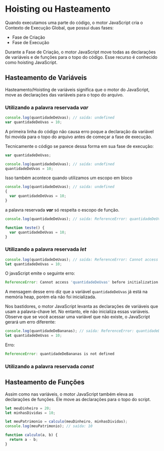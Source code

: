 
# Hoisting ou Hasteamento

Quando executamos uma parte do código, o motor JavaScript cria o Contexto de Execução Global, que possui duas fases:

* Fase de Criação
* Fase de Execução

Durante a Fase de Criação, o motor JavaScript move todas as declarações de variáveis e de funções para o topo do código. Esse recurso é conhecido como hoisting JavaScript.

## Hasteamento de Variáveis

Hasteamento/Hoisting de variáveis significa que o motor do JavaScript, move as declarações das variáveis para o topo do arquivo.

### Utilizando a palavra reservada ***var***

```js
console.log(quantidadeDeUvas); // saída: undefined
var quantidadeDeUvas = 10;
```

A primeira linha do código não causa erro poque a declaração da variável foi movida para o topo do arquivo antes de começar a fase de execução.

Tecnicamente o código se parece dessa forma em sua fase de execução:

```js
var quantidadeDeUvas;

console.log(quantidadeDeUvas); // saída: undefined
quantidadeDeUvas = 10;
```

Isso também acontece quando utilizamos um escopo em bloco

```js
console.log(quantidadeDeUvas); // saída: undefined
{
  var quantidadeDeUvas = 10;
}
```

a palavra reservada ***var*** só respeita o escopo de função.

```js
console.log(quantidadeDeUvas); // saída: ReferenceError: quantidadeDeUvas is not defined

function teste() {
  var quantidadeDeUvas = 10;
}
```

### Utilizando a palavra reservada ***let***

```js
console.log(quantidadeDeUvas); // saída: ReferenceError: Cannot access 'quantidadeDeUvas' before initialization
let quantidadeDeUvas = 10;
```

O javaScript emite o seguinte erro:

```js
ReferenceError: Cannot access 'quantidadeDeUvas' before initialization
```

A mensagem desse erro diz que a variável `quantidadeDeUvas` já está na memória heap, porém ela não foi inicializada.

Nos bastidores, o motor JavaScript levanta as declarações de variáveis que usam a palavra-chave let. No entanto, ele não inicializa essas variáveis. Observe que se você acessar uma variável que não existe, o JavaScript gerará um erro diferente:

```js
console.log(quantidadeDeBananas); // saída: ReferenceError: quantidadeDeBananas is not defined
let quantidadeDeUvas = 10;
```

Erro:

```js
ReferenceError: quantidadeDeBananas is not defined
```

### Utilizando a palavra reservada ***const***

## Hasteamento de Funções

Assim como nas variáveis, o motor JavaScript também eleva as declarações de funções. Ele move as declarações para o topo do script.

```js
let meuDinheiro = 20;
let minhasDividas = 10;

let meuPatrimonio = calculo(meuDinheiro, minhasDividas);
console.log(meuPatrimonio); // saída: 10

function calculo(a, b) {
  return a - b;
}
```

<!-- https://ricardo-reis.medium.com/hoisting-javascript-aa2642bd715e
 -->
